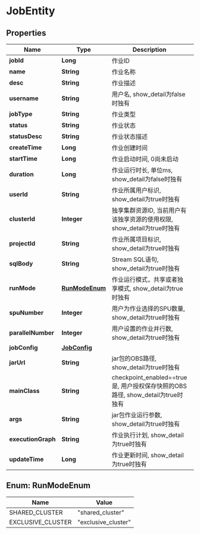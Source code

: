 
# JobEntity

## Properties
Name | Type | Description | Notes
------------ | ------------- | ------------- | -------------
**jobId** | **Long** | 作业ID |  [optional]
**name** | **String** | 作业名称 |  [optional]
**desc** | **String** | 作业描述 |  [optional]
**username** | **String** | 用户名, show_detail为false时独有 |  [optional]
**jobType** | **String** | 作业类型 |  [optional]
**status** | **String** | 作业状态 |  [optional]
**statusDesc** | **String** | 作业状态描述 |  [optional]
**createTime** | **Long** | 作业创建时间 |  [optional]
**startTime** | **Long** | 作业启动时间, 0尚未启动 |  [optional]
**duration** | **Long** | 作业运行时长, 单位ms, show_detail为false时独有 |  [optional]
**userId** | **String** | 作业所属用户标识, show_detail为true时独有 |  [optional]
**clusterId** | **Integer** | 独享集群资源ID, 当前用户有该独享资源的使用权限, show_detail为true时独有 |  [optional]
**projectId** | **String** | 作业所属项目标识, show_detail为true时独有 |  [optional]
**sqlBody** | **String** | Stream SQL语句, show_detail为true时独有 |  [optional]
**runMode** | [**RunModeEnum**](#RunModeEnum) | 作业运行模式，共享或者独享模式, show_detail为true时独有 |  [optional]
**spuNumber** | **Integer** | 用户为作业选择的SPU数量, show_detail为true时独有 |  [optional]
**parallelNumber** | **Integer** | 用户设置的作业并行数, show_detail为true时独有 |  [optional]
**jobConfig** | [**JobConfig**](JobConfig.md) |  |  [optional]
**jarUrl** | **String** | jar包的OBS路径, show_detail为true时独有 |  [optional]
**mainClass** | **String** | checkpoint_enabled&#x3D;&#x3D;true是, 用户授权保存快照的OBS路径, show_detail为true时独有 |  [optional]
**args** | **String** | jar包作业运行参数, show_detail为true时独有 |  [optional]
**executionGraph** | **String** | 作业执行计划, show_detail为true时独有 |  [optional]
**updateTime** | **Long** | 作业更新时间, show_detail为true时独有 |  [optional]


<a name="RunModeEnum"></a>
## Enum: RunModeEnum
Name | Value
---- | -----
SHARED_CLUSTER | &quot;shared_cluster&quot;
EXCLUSIVE_CLUSTER | &quot;exclusive_cluster&quot;



